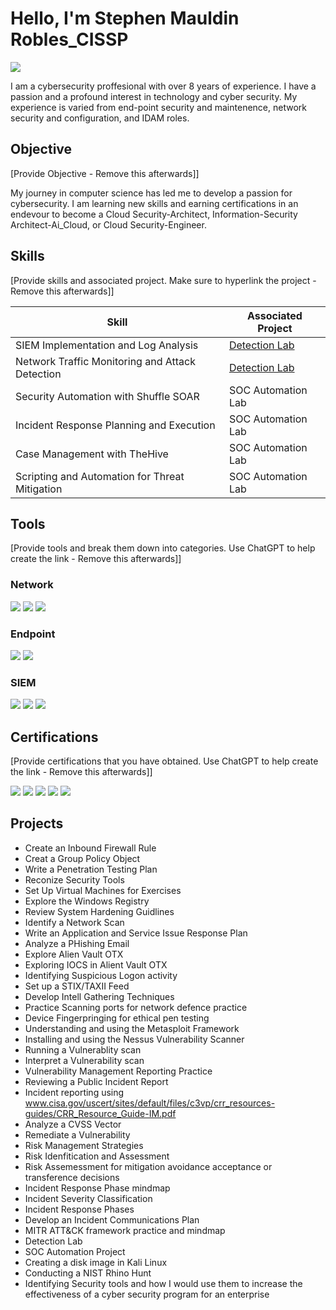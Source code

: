 # Hello, I'm Stephen Mauldin Robles_CISSP
<a href="[https://linkedin.com](https://www.linkedin.com/in/stephen-mauldin-robles-cissp-a0981a137?lipi=urn%3Ali%3Apage%3Ad_flagship3_profile_view_base_contact_details%3B18jBfV5dTGKUy4BKrDNbPQ%3D%3D)"><img src="https://img.shields.io/badge/-LinkedIn-0072b1?&style=for-the-badge&logo=linkedin&logoColor=white" /></a>


I am a cybersecurity proffesional with over 8 years of experience. I have a passion and a profound interest in technology and cyber security. My experience is varied from end-point security and maintenence, network security and configuration, and IDAM roles. 

## Objective
[Provide Objective - Remove this afterwards]]

My journey in computer science has led me to develop a passion for cybersecurity. I am learning new skills and earning certifications in an endevour to become a Cloud Security-Architect, Information-Security Architect-Ai_Cloud, or Cloud Security-Engineer.  

## Skills
[Provide skills and associated project. Make sure to hyperlink the project - Remove this afterwards]]

| Skill                                         | Associated Project         |
|-----------------------------------------------|----------------------------|
| SIEM Implementation and Log Analysis          | <a href="https://google.com">Detection Lab</a>|
| Network Traffic Monitoring and Attack Detection | <a href="https://google.com">Detection Lab</a>|
| Security Automation with Shuffle SOAR         | SOC Automation Lab|
| Incident Response Planning and Execution      | SOC Automation Lab|
| Case Management with TheHive                  | SOC Automation Lab|
| Scripting and Automation for Threat Mitigation | SOC Automation Lab|

## Tools
[Provide tools and break them down into categories. Use ChatGPT to help create the link - Remove this afterwards]]

### Network
<div>
    <img src="https://img.shields.io/badge/-Wireshark-1679A7?&style=for-the-badge&logo=Wireshark&logoColor=white" />
    <img src="https://img.shields.io/badge/-Suricata-EF3B2D?&style=for-the-badge&logo=Suricata&logoColor=white" />
    <img src="https://img.shields.io/badge/-Zeek-777BB4?&style=for-the-badge&logo=Zeek&logoColor=white" />
</div>

### Endpoint
<div>
    <img src="https://img.shields.io/badge/-Microsoft_Defender_for_Endpoint-00A4EF?&style=for-the-badge&logo=Microsoft&logoColor=white" />
    <img src="https://img.shields.io/badge/-Velociraptor-4B275F?&style=for-the-badge&logo=Velociraptor&logoColor=white" />
</div>

### SIEM
<div>
    <img src="https://img.shields.io/badge/-Microsoft_Sentinel-0078D4?&style=for-the-badge&logo=Microsoft&logoColor=white" />
    <img src="https://img.shields.io/badge/-Splunk-000000?&style=for-the-badge&logo=Splunk&logoColor=white" />
    <img src="https://img.shields.io/badge/-Elastic-005571?&style=for-the-badge&logo=Elastic&logoColor=white" />
</div>

## Certifications
[Provide certifications that you have obtained. Use ChatGPT to help create the link - Remove this afterwards]]
<div>
<img src="https://img.shields.io/badge/-Security%2B-FF0000?&style=for-the-badge&logo=CompTIA&logoColor=white" />
<img src="https://img.shields.io/badge/-Network%2B-007ACC?&style=for-the-badge&logo=CompTIA&logoColor=white" />
<img src="https://img.shields.io/badge/-A%2B-4D4D4D?&style=for-the-badge&logo=CompTIA&logoColor=white" />
<img src="https://img.shields.io/badge/-CDSA-006400?&style=for-the-badge&logoColor=white" />
<img src="https://img.shields.io/badge/-CCD-000080?&style=for-the-badge&logoColor=white" />
</div>

## Projects
- Create an Inbound Firewall Rule
- Creat a Group Policy Object
- Write a Penetration Testing Plan
- Reconize Security Tools
- Set Up Virtual Machines for Exercises
- Explore the Windows Registry
- Review System Hardening Guidlines
- Identify a Network Scan
- Write an Application and Service Issue Response Plan
- Analyze a PHishing Email
- Explore Alien Vault OTX
- Exploring IOCS in Alient Vault OTX
- Identifying Suspicious Logon activity
- Set up a STIX/TAXII Feed
- Develop Intell Gathering Techniques
- Practice Scanning ports for network defence practice
- Device Fingerpringing for ethical pen testing
- Understanding and using the Metasploit Framework
- Installing and using the Nessus Vulnerability Scanner
- Running a Vulnerablity scan
- Interpret a Vulnerability scan
- Vulnerability Management Reporting Practice
- Reviewing a Public Incident Report
- Incident reporting using www.cisa.gov/uscert/sites/default/files/c3vp/crr_resources-guides/CRR_Resource_Guide-IM.pdf
- Analyze a CVSS Vector
- Remediate a Vulnerability
- Risk Management Strategies
- Risk Idenfitication and Assessment
- Risk Assemessment for mitigation avoidance acceptance or transference decisions
- Incident Response Phase mindmap
- Incident Severity Classification
- Incident Response Phases
- Develop an Incident Communications Plan
- MITR ATT&CK framework practice and mindmap
- Detection Lab
- SOC Automation Project
- Creating a disk image in Kali Linux
- Conducting a NIST Rhino Hunt
- Identifying Security tools and how I would use them to increase the effectiveness of a cyber security program for an enterprise
